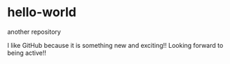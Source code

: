 # hello-world
another repository

I like GitHub because it is something new and exciting!! 
Looking forward to being active!!
